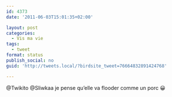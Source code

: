 ```yaml
---
id: 4373
date: '2011-06-03T15:01:35+02:00'

layout: post
categories:
  - Vis ma vie
tags:
  - tweet
format: status
publish_social: no
guid: 'http://tweets.local/?birdsite_tweet=76664832891424768'

---
```


@Twikito @Sliwkaa je pense qu’elle va flooder comme un porc 😀
